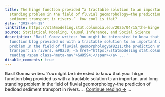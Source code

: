 ```yaml
---
title: The hinge function provided “a tractable solution to an important and long
  standing problem in the field of fluvial geomorphology–the prediction of bedload
  sediment transport in rivers.”  How cool is that?
date: '2025-04-15'
linkTitle: https://statmodeling.stat.columbia.edu/2025/04/15/the-hinge-function-provided-a-tractable-solution-to-an-important-and-long-standing-problem-in-the-field-of-fluvial-geomorphology-the-prediction-of-bedload-sediment-transport-in-rivers-how-cool/
source: Statistical Modeling, Causal Inference, and Social Science
description: 'Basil Gomez writes: You might be interested to know that your hinge
  function blog provided us with a tractable solution to an important and long standing
  problem in the field of fluvial geomorphology&#8211;the prediction of bedload sediment
  transport in rivers. &#8230; <a href="https://statmodeling.stat.columbia.edu/2025/04/15/the-hinge-function-provided-a-tractable-solution-to-an-important-and-long-standing-problem-in-the-field-of-fluvial-geomorphology-the-prediction-of-bedload-sediment-transport-in-rivers-how-cool/">Continue
  reading <span class="meta-nav">&#8594;</span></a> ...'
disable_comments: true
---
```

Basil Gomez writes: You might be interested to know that your hinge function blog provided us with a tractable solution to an important and long standing problem in the field of fluvial geomorphology&#8211;the prediction of bedload sediment transport in rivers. &#8230; <a href="https://statmodeling.stat.columbia.edu/2025/04/15/the-hinge-function-provided-a-tractable-solution-to-an-important-and-long-standing-problem-in-the-field-of-fluvial-geomorphology-the-prediction-of-bedload-sediment-transport-in-rivers-how-cool/">Continue reading <span class="meta-nav">&#8594;</span></a> ...